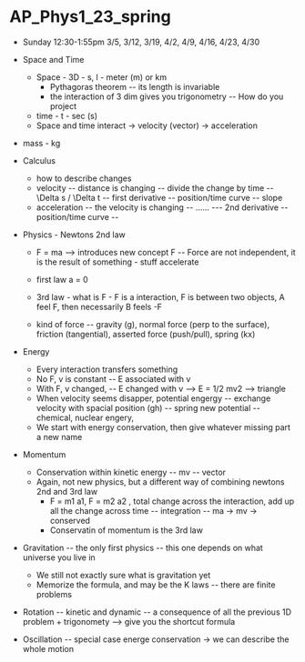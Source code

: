 # AP_Phys1_23_spring

* Sunday 12:30-1:55pm  3/5, 3/12, 3/19, 4/2, 4/9, 4/16, 4/23, 4/30

* Space and Time
    * Space - 3D - s, l - meter (m) or km
         * Pythagoras theorem -- its length is invariable 
         * the interaction of 3 dim gives you trigonometry -- How do you project
    * time  - t - sec (s)
    * Space and time interact -> velocity (vector) -> acceleration
* mass - kg
* Calculus
    * how to describe changes
    * velocity -- distance is changing -- divide the change by time -- \Delta s / \Delta t -- first derivative -- position/time curve -- slope
    * acceleration -- the velocity is changing -- ...... --- 2nd derivative -- position/time curve -- 
    
* Physics - Newtons 2nd law
    * F = ma --> introduces new concept F -- Force are not independent, it is the result of something - stuff accelerate 
    * first law a = 0
    * 3rd law - what is F - F is a interaction, F is between two objects, A feel F, then necessarily B feels -F
    
    * kind of force -- gravity (g), normal force (perp to the surface), friction (tangential), asserted force (push/pull), spring (kx)
    
* Energy
    * Every interaction transfers something 
    * No F, v is constant -- E associated with v
    * With F, v changed, -- E changed with v --> E = 1/2 mv2 --> triangle 
    * When velocity seems disapper, potential engergy -- exchange velocity with spacial position (gh)
                                                      -- spring new potential 
                                                      -- chemical, nuclear engery, 
    * We start with energy conservation, then give whatever missing part a new name
* Momentum
    * Conservation within kinetic energy -- mv -- vector
    * Again, not new physics, but a different way of combining newtons 2nd and 3rd law
        * F = m1 a1, F = m2 a2 , total change across the interaction, add up all the change across time -- integration -- ma -> mv -> conserved 
        * Conservatin of momentum is the 3rd law
* Gravitation -- the only first physics -- this one depends on what universe you live in         
    * We still not exactly sure what is gravitation yet 
    * Memorize the formula, and may be the K laws -- there are finite problems 
* Rotation -- kinetic and dynamic -- a consequence of all the previous 1D problem + trigonomety --> give you the shortcut formula 

* Oscillation -- special case energe conservation -> we can describe the whole motion 
